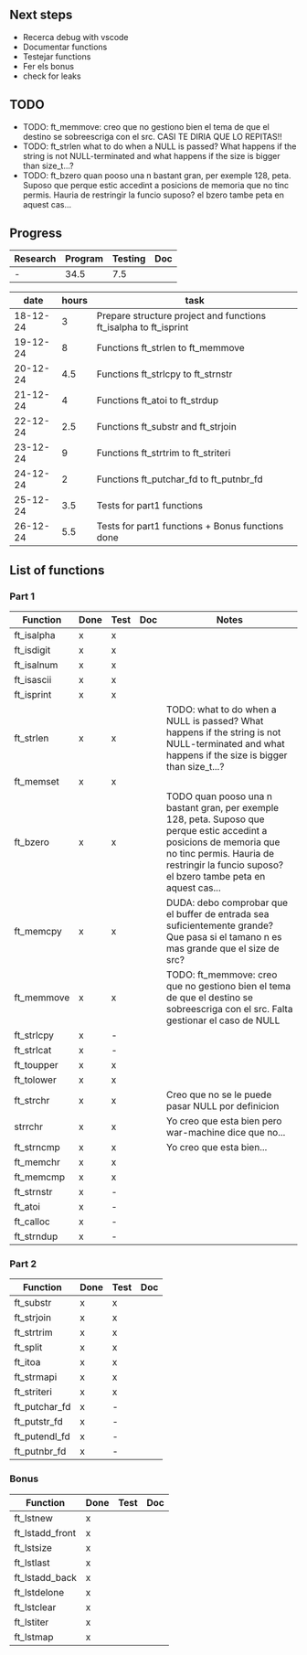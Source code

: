 ## Next steps
- Recerca debug with vscode
- Documentar functions
- Testejar functions
- Fer els bonus
- check for leaks

## TODO
- TODO: ft_memmove: creo que no gestiono bien el tema de que el destino se sobreescriga con el src. CASI TE DIRIA QUE LO REPITAS!!
- TODO: ft_strlen what to do when a NULL is passed? What happens if the string is not NULL-terminated and what happens if the size is bigger than size_t...?
- TODO: ft_bzero quan pooso una n bastant gran, per exemple 128, peta. Suposo que perque estic accedint a posicions de memoria que no tinc permis. Hauria de restringir la funcio suposo? el bzero tambe peta en aquest cas...

## Progress

|Research|Program|Testing|Doc|
|--------|-------|-------|---|
|-|34.5|7.5||

|date|hours|task|
|----|-----|----|
|18-12-24|3|Prepare structure project and functions ft_isalpha to ft_isprint|
|19-12-24|8|Functions ft_strlen to ft_memmove|
|20-12-24|4.5|Functions ft_strlcpy to ft_strnstr|
|21-12-24|4|Functions ft_atoi to ft_strdup|
|22-12-24|2.5|Functions ft_substr and ft_strjoin|
|23-12-24|9|Functions ft_strtrim to ft_striteri|
|24-12-24|2|Functions ft_putchar_fd to ft_putnbr_fd|
|25-12-24|3.5|Tests for part1 functions|
|26-12-24|5.5|Tests for part1 functions + Bonus functions done|

## List of functions
### Part 1
|Function|Done|Test|Doc|Notes|
|--------|----|----|---|-----|
|ft_isalpha|x|x|||
|ft_isdigit|x|x|||
|ft_isalnum|x|x|||
|ft_isascii|x|x|||
|ft_isprint|x|x|||
|ft_strlen|x|x||TODO: what to do when a NULL is passed? What happens if the string is not NULL-terminated and what happens if the size is bigger than size_t...?|
|ft_memset|x|x|||
|ft_bzero|x|x||TODO quan pooso una n bastant gran, per exemple 128, peta. Suposo que perque estic accedint a posicions de memoria que no tinc permis. Hauria de restringir la funcio suposo? el bzero tambe peta en aquest cas...|
|ft_memcpy|x|x||DUDA: debo comprobar que el buffer de entrada sea suficientemente grande? Que pasa si el tamano n es mas grande que el size de src?|
|ft_memmove|x|x||TODO: ft_memmove: creo que no gestiono bien el tema de que el destino se sobreescriga con el src. Falta gestionar el caso de NULL|
|ft_strlcpy|x|-|||
|ft_strlcat|x|-|||
|ft_toupper|x|x|||
|ft_tolower|x|x|||
|ft_strchr|x|x||Creo que no se le puede pasar NULL por definicion|
|strrchr|x|x||Yo creo que esta bien pero war-machine dice que no...|
|ft_strncmp|x|x||Yo creo que esta bien...|
|ft_memchr|x|x|||
|ft_memcmp|x|x|||
|ft_strnstr|x|-|||
|ft_atoi|x|-|||
|ft_calloc|x|-|||
|ft_strndup|x|-|||

### Part 2
|Function|Done|Test|Doc|
|--------|----|----|---|
|ft_substr|x|x||
|ft_strjoin|x|x||
|ft_strtrim|x|x||
|ft_split|x|x||
|ft_itoa|x|x||
|ft_strmapi|x|x||
|ft_striteri|x|x||
|ft_putchar_fd|x|-||
|ft_putstr_fd|x|-||
|ft_putendl_fd|x|-||
|ft_putnbr_fd|x|-||

### Bonus
|Function|Done|Test|Doc|
|--------|----|----|---|
|ft_lstnew|x|||
|ft_lstadd_front|x|||
|ft_lstsize|x|||
|ft_lstlast|x|||
|ft_lstadd_back|x|||
|ft_lstdelone|x|||
|ft_lstclear|x|||
|ft_lstiter|x|||
|ft_lstmap|x|||







